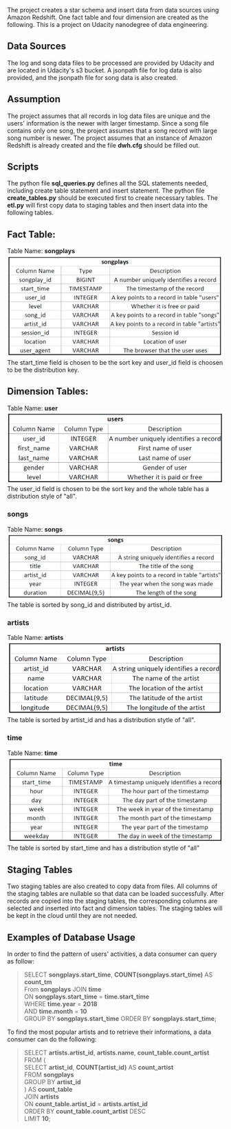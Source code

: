 The project creates a star schema and insert data from data sources using Amazon Redshift. One fact table and four dimension are created as the following. This is a project on Udacity nanodegree of data engineering.
## Data Sources
The log and song data files to be processed are provided by Udacity and are located in Udacity's s3 bucket.  A jsonpath file for log data is also provided, and the jsonpath file for song data is also created.
## Assumption
The project assumes that all records in log data files are unique and the users' information is the newer with larger timestamp.  Since a song file contains only one song, the project assumes that a song record with large song number is newer. The project assumes that an instance of Amazon Redshift is already created and the file **dwh.cfg** should be filled out.
## Scripts
The python file **sql_queries.py** defines all the SQL statements needed, including create table statement and insert statement. The python file **create_tables.py** should be executed first to create necessary tables.  The **etl.py** will first copy data to staging tables and then insert data into the following tables.
## Fact Table:
Table Name: **songplays**
![songplays](/images/songplays.png)
The start_time field is chosen to be the sort key and user_id field is choosen to be the distribution key.
  

## Dimension Tables:
Table Name: **user**
![users](/images/users.png)
The user_id field is chosen to be the sort key and the whole table has a distribution style of "all".

### songs  
Table Name: **songs**
![songs](/images/songs.png)
The table is sorted by song_id and distributed by artist_id.

### artists
Table Name: **artists**
![artists](/images/artists.png)
The table is sorted by artist_id and has a distribution stytle of "all".

### time
Table Name: **time**
![time](/images/time.png)
The table is sorted by start_time and has a distribution stytle of "all"


## Staging Tables
Two staging tables are also created to copy data from files. All columns of the staging tables are nullable so that data can be loaded successfully. After records are copied into the staging tables, the corresponding columns are selected and inserted into fact and dimension tables.  The staging tables will be kept in the cloud until they are not needed.

## Examples of Database Usage
In order to find the pattern of users' activities, a data consumer can query as follow:
>SELECT **songplays.start_time**, **COUNT(songplays.start_time)** AS **count_tm**   
>From **songplays** JOIN **time**  
>ON **songplays.start_time** = **time.start_time**  
>WHERE **time.year** = **2018**  
>AND **time.month** = **10**  
>GROUP BY **songplays.start_time**
>ORDER BY **songplays.start_time**;  

To find the most popular artists and to retrieve their informations, a data consumer can do the following:
>SELECT **artists.artist_id**, **artists.name**, **count_table.count_artist** FROM (  
>SELECT **artist_id**, **COUNT(artist_id)** AS **count_artist**  
>FROM **songplays**  
>GROUP BY **artist_id**    
>) AS **count_table**  
>JOIN **artists**  
>ON **count_table.artist_id** = **artists.artist_id**  
>ORDER BY **count_table.count_artist** DESC  
>LIMIT **10**;
